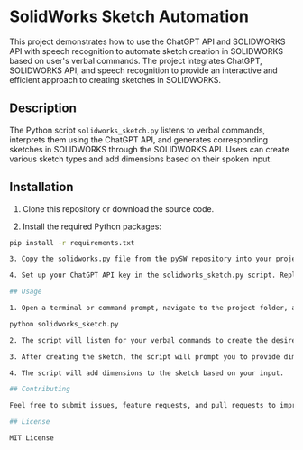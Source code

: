 # SolidWorks Sketch Automation

This project demonstrates how to use the ChatGPT API and SOLIDWORKS API with speech recognition to automate sketch creation in SOLIDWORKS based on user's verbal commands. The project integrates ChatGPT, SOLIDWORKS API, and speech recognition to provide an interactive and efficient approach to creating sketches in SOLIDWORKS.

## Description

The Python script `solidworks_sketch.py` listens to verbal commands, interprets them using the ChatGPT API, and generates corresponding sketches in SOLIDWORKS through the SOLIDWORKS API. Users can create various sketch types and add dimensions based on their spoken input.

## Installation

1. Clone this repository or download the source code.

2. Install the required Python packages:

```bash
pip install -r requirements.txt

3. Copy the solidworks.py file from the pySW repository into your project folder.

4. Set up your ChatGPT API key in the solidworks_sketch.py script. Replace 'your_api_key' with your actual ChatGPT API key.

## Usage

1. Open a terminal or command prompt, navigate to the project folder, and run the following command:

python solidworks_sketch.py

2. The script will listen for your verbal commands to create the desired sketch in SOLIDWORKS.

3. After creating the sketch, the script will prompt you to provide dimensions verbally.

4. The script will add dimensions to the sketch based on your input.

## Contributing

Feel free to submit issues, feature requests, and pull requests to improve the project.

## License

MIT License